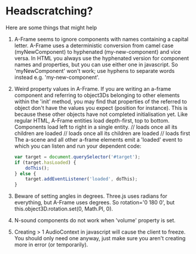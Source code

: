 Headscratching?
===============

Here are some things that might help

1. A-Frame seems to ignore components with names containing a capital letter.
A-Frame uses a deterministic conversion from camel case (myNewComponent) to hyphenated (my-new-component) and vice versa. In HTML you always use the hyphenated version for component names and properties, but you can use either one in javascript.
So 'myNewComponent' won't work; use hyphens to separate words instead e.g. 'my-new-component'.

2. Weird property values in A-Frame. If you are writing an a-frame component and referring to object3Ds belonging to other elements within the 'init' method,
you may find that properties of the referred to object don't have the values you expect (position for instance). This is because
these other objects have not completed initialisation yet.
Like regular HTML, A-Frame entities load depth-first, top to bottom. Components load left to right in a single entity.
    <a-entity id='one'> // loads once all its children are loaded
        <a-entity id='two'> // loads once all its children are loaded
            <a-entity id='three'> // loads first
            </a-entity>
        </a-entity>
    </a-entity>
The a-scene and all other a-frame elements emit a 'loaded' event to which
you can listen and run your dependent code:
    ```javascript
    var target = document.querySelector('#target');
    if (target.hasLoaded) {
        doThis();
    } else {
        target.addEventListener('loaded', doThis);
    }
    ```

3. Beware of setting angles in degrees. Three.js uses radians for everything, but A-Frame uses degrees. So rotation='0 180 0', but this.object3D.rotation.set(0, Math.PI, 0).

4. N-sound components do not work when 'volume' property is set.

5. Creating > 1 AudioContext in javascript will cause the client to freeze. You should only need one anyway, just make sure you aren't creating more in error (or temporarily).
